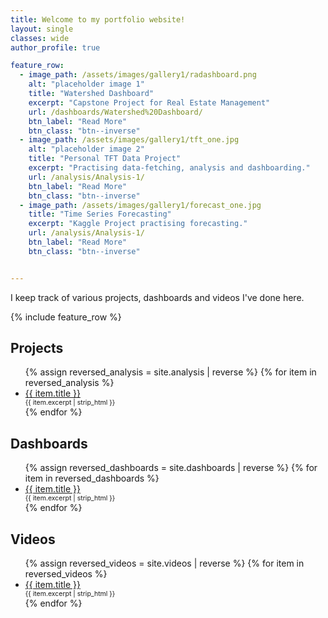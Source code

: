 ```yaml
---
title: Welcome to my portfolio website!
layout: single
classes: wide
author_profile: true

feature_row:
  - image_path: /assets/images/gallery1/radashboard.png
    alt: "placeholder image 1"
    title: "Watershed Dashboard"
    excerpt: "Capstone Project for Real Estate Management"
    url: /dashboards/Watershed%20Dashboard/
    btn_label: "Read More"
    btn_class: "btn--inverse"
  - image_path: /assets/images/gallery1/tft_one.jpg
    alt: "placeholder image 2"
    title: "Personal TFT Data Project"
    excerpt: "Practising data-fetching, analysis and dashboarding."
    url: /analysis/Analysis-1/
    btn_label: "Read More"
    btn_class: "btn--inverse"
  - image_path: /assets/images/gallery1/forecast_one.jpg
    title: "Time Series Forecasting"
    excerpt: "Kaggle Project practising forecasting."
    url: /analysis/Analysis-1/
    btn_label: "Read More"
    btn_class: "btn--inverse"


---
```


I keep track of various projects, dashboards and videos I've done here.

{% include feature_row %}

## Projects
<ul>
  {% assign reversed_analysis = site.analysis | reverse %}
  {% for item in reversed_analysis %}
    <li>
      <a href="{{ item.url }}">{{ item.title }}</a>
      <span style="display: block; font-size: 0.75em;"> 
        {{ item.excerpt | strip_html }} 
      </span>
    </li>
  {% endfor %}
</ul>

## Dashboards
<ul>
  {% assign reversed_dashboards = site.dashboards | reverse %}
  {% for item in reversed_dashboards %}
    <li>
      <a href="{{ item.url }}">{{ item.title }}</a>
      <span style="display: block; font-size: 0.75em;"> 
        {{ item.excerpt | strip_html }} 
      </span>
    </li>
  {% endfor %}
</ul>

## Videos
<ul>
  {% assign reversed_videos = site.videos | reverse %}
  {% for item in reversed_videos %}
    <li>
      <a href="{{ item.url }}">{{ item.title }}</a>
      <span style="display: block; font-size: 0.75em;"> 
        {{ item.excerpt | strip_html }} 
      </span>
    </li>
  {% endfor %}
</ul>
